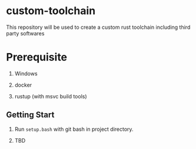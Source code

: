 # custom-toolchain
This repository will be used to create a custom rust toolchain including third party softwares

# Prerequisite

1. Windows

2. docker

3. rustup (with msvc build tools)

## Getting Start

1. Run `setup.bash` with git bash in project directory.

2. TBD
